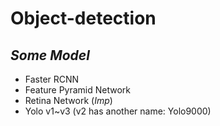 # Object-detection
## *Some Model*
- Faster RCNN
- Feature Pyramid Network
- Retina Network (*Imp*)
- Yolo v1~v3 (v2 has another name: Yolo9000)
